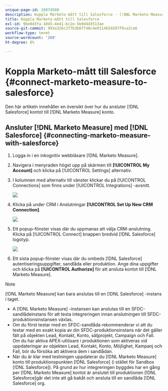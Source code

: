 ```yaml
---
unique-page-id: 18874580
description: Koppla Marketo-mått till Salesforce - [!DNL Marketo Measure] - Produktdokumentation
title: Koppla Marketo-mått till Salesforce
exl-id: 9be8d3fa-1045-4e41-bc2e-5b9d4d3513ae
source-git-commit: 993a326c377b3b6ff48c4e0114b59297f9ca2ca6
workflow-type: tm+mt
source-wordcount: '269'
ht-degree: 0%

---
```


# Koppla Marketo-mått till Salesforce {#connect-marketo-measure-to-salesforce}

Den här artikeln innehåller en översikt över hur du ansluter [!DNL Salesforce] kontot till [!DNL Marketo Measure] konto.

## Ansluter [!DNL Marketo Measure] med [!DNL Salesforce] {#connecting-marketo-measure-with-salesforce}

1. Logga in i en inkognitiv webbläsare [!DNL Marketo Measure].

1. Navigera i menyraden högst upp på skärmen till **[!UICONTROL My Account]** och klicka på [!UICONTROL Settings] alternativ.

1. I kolumnen med alternativ till vänster klickar du på [!UICONTROL Connections] som finns under [!UICONTROL Integrations] -avsnitt.

   ![](assets/1.png)

1. Klicka på under CRM i Anslutningar **[!UICONTROL Set Up New CRM Connection]**.

   ![](assets/2.png)

1. Ett popup-fönster visas där du uppmanas att välja CRM-anslutning. Klicka på [!UICONTROL Connect] knappen bredvid [!DNL Salesforce] logotyp.

   ![](assets/3.png)

1. Ett sista popup-fönster visas där du ombeds [!DNL Salesforce] autentiseringsuppgifter, sandlåda eller produktion. Ange dina uppgifter och klicka på **[!UICONTROL Authorize]** för att ansluta kontot till [!DNL Marketo Measure].

>[!NOTE]
>
>[!DNL Marketo Measure] kan bara anslutas till en [!DNL Salesforce] -instans i taget.
>
>* A [!DNL Marketo Measure] -instansen kan anslutas till en SFDC-sandlådeinstans för att testa integreringen innan anslutningen till SFDC-produktionsinstansen växlas.
>* Om du först testar med en SFDC-sandlåda rekommenderar vi att du testar med en exakt kopia av din SFDC-produktionsinstans när det gäller fält på objekten Lead, Kontakt, Konto, säljprojekt, Campaign och Fall. Om du har aktiva APEX-utlösare i produktionen som aktiveras vid uppdateringar av objekten Lead, Kontakt, Konto, Möjlighet, Kampanj och Fall, bör du försöka att aktivera dem i sandlådan.
>* När du är klar med testningen uppdaterar du [!DNL Marketo Measure] konto till produktionspunkten [!DNL Salesforce] (i stället för Sandbox [!DNL Salesforce]). På grund av hur integreringen byggdes har en gång per [!DNL Marketo Measure] kontot är anslutet till produktionen [!DNL Salesforce]går det inte att gå bakåt och ansluta till en sandlåda [!DNL Salesforce] org.


